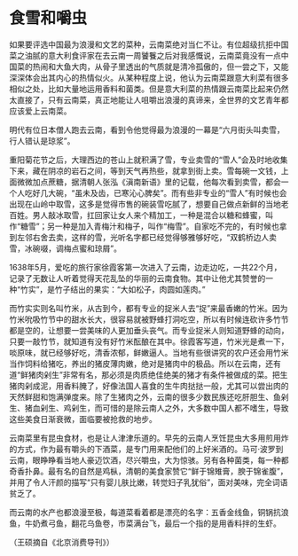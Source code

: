 # 食雪和嚼虫

如果要评选中国最为浪漫和文艺的菜种，云南菜绝对当仁不让。有位超级抗拒中国菜之油腻的意大利食评家在去云南一周饕餮之后对我感慨说，云南菜竟没有一点中国菜的热闹和大鱼大肉，从骨子里透出的气质就是清冷孤傲的，但一尝之下，又能深深体会出其内心的热情似火。从某种程度上说，他认为云南菜跟意大利菜有很多相似之处，比如大量地运用香料和菌类。但是意大利菜的热情跟云南菜比起来仍然太直接了，只有云南菜，真正地能让人咀嚼出浪漫的真谛来，全世界的文艺青年都应该爱上云南菜。 

明代有位日本僧人跑去云南，看到令他觉得最为浪漫的一幕是“六月街头叫卖雪，行人错认是琼浆”。 

重阳菊花节之后，大理西边的苍山上就积满了雪，专业卖雪的“雪人”会及时地收集下来，藏在阴凉的岩石之间，等到天气再热些，就拿到街上卖。雪每碗一文钱，上面微微加点蔗糖，据清朝人张泓《滇南新语》里的记载，他每次看到卖雪，都会一个人吃好几大碗，“虽未及齿，已寒沁心脾矣”。而有些非专业的“雪人”有时候也会出现在山岭中取雪，这多是觉得市售的碗装雪吃腻了，想要自己做点新鲜的当地老百姓。男人敲冰取雪，扛回家让女人来个精加工，一种是混合以糖和蜂蜜，叫作“糖雪”；另一种是加入青梅汁和梅子，叫作“梅雪”。自家吃不完的，有时候也拿到左邻右舍去卖，这样的雪，光听名字都已经觉得够雅够好吃，“双鹤桥边人卖雪，冰碗啜，调梅点蜜和琼屑”。 

1638年5月，爱吃的旅行家徐霞客第一次进入了云南，边走边吃，一共22个月，记录了无数让人听着觉得天花乱坠的华丽的云南食物。其中让他尤其赞誉的一种“竹实”，是竹子结出的果实：“大如松子，肉圆如莲肉。” 

而竹实实则名叫竹米，从古到今，都有专业的捉米人去“捉”来最香嫩的竹米。因为竹米吮吸竹节中的甜水长大，很容易就被野蜂打洞吃空，所以有时候连砍许多竹节都是空的，让想要一尝美味的人更加垂头丧气。而专业捉米人则知道野蜂的动向，只要一敲竹节，就知道有没有好竹米酝酿在其中。徐霞客写道，竹米光是煮一下，啖原味，就已经够好吃，清香浓郁，鲜嫩逼人。当地有些很讲究的农户还会用竹米当作饲料给猪吃，养出的猪皮薄肉嫩，绝对是猪肉中的极品。所以在云南，还有道“鲜猪肉剁生”非常有名，那必须是肉质绝佳绝美的猪才有条件被做成的菜。把生猪肉剁成泥，用香料腌了，好像法国人喜食的生牛肉挞挞一般，尤其可以尝出肉的天然鲜甜和饱满弹度来。除了生猪肉之外，云南的很多少数民族还吃肝胆生、鱼剁生、猪血剁生、鸡剁生，而可惜的是除云南人之外，大多数中国人都不嗜生，导致这些美食日渐衰微，面临要被抢救的地步。 

云南菜里有昆虫食材，也是让人津津乐道的。早先的云南人烹饪昆虫大多用煎用炸的方式，作为最有嚼头的下酒菜，是专门用来配他们的上好米酒的。马可·波罗到云南，眼睁睁看当地人豪迈饮酒，尽兴嚼虫，大为惊骇。另有各种菌类，每一种都奇香扑鼻。最有名的自然是鸡枞，清朝的美食家赞它“鲜于锦雉膏，腴于锦雀腹”，并用了令人汗颜的描写“只有婴儿肤比嫩，转觉妇子乳犹俗”，面对美味，完全词语贫乏了。 

而云南的水产也都浪漫至极，每道菜看着都是漂亮的名字：五香金线鱼，铜锅抗浪鱼，牛奶煮弓鱼，翻花乌鱼卷，市菜满台飞，最后一个指的是用香料拌的生虾。 

（王硕摘自《北京消费导刊》）